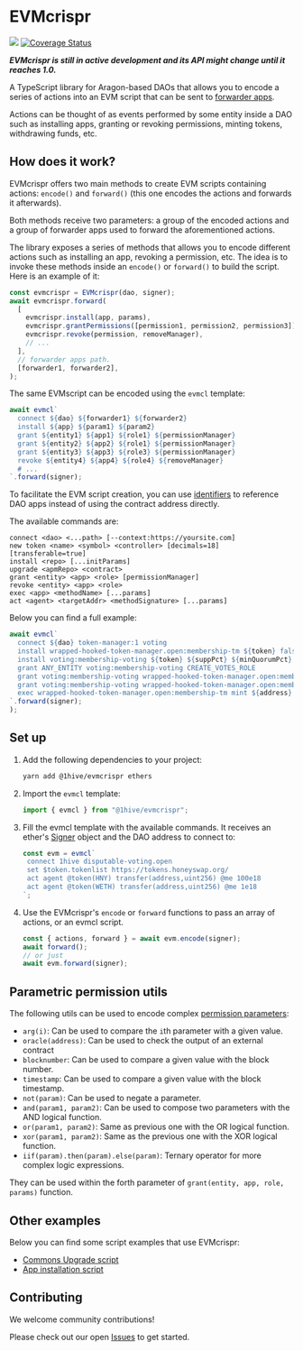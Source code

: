 # EVMcrispr

[![](https://img.shields.io/npm/v/@1hive/evmcrispr.svg?logo=npm)](https://www.npmjs.com/package/@1hive/evmcrispr)
[![Coverage Status](https://img.shields.io/coveralls/github/1Hive/evmcrispr?logo=coveralls&branch=master)](https://coveralls.io/github/1Hive/evmcrispr?branch=master)

**_EVMcrispr is still in active development and its API might change until it reaches 1.0._**

A TypeScript library for Aragon-based DAOs that allows you to encode a series of actions into an EVM script that can be sent to [forwarder apps](https://hack.aragon.org/docs/forwarding-intro).

Actions can be thought of as events performed by some entity inside a DAO such as installing apps, granting or revoking permissions, minting tokens, withdrawing funds, etc.

## How does it work?

EVMcrispr offers two main methods to create EVM scripts containing actions: `encode()` and `forward()` (this one encodes the actions and forwards it afterwards).

Both methods receive two parameters: a group of the encoded actions and a group of forwarder apps used to forward the aforementioned actions.

The library exposes a series of methods that allows you to encode different actions such as installing an app, revoking a permission, etc. The idea is to invoke these methods inside an `encode()` or `forward()` to build the script. Here is an example of it:

```js
const evmcrispr = EVMcrispr(dao, signer);
await evmcrispr.forward(
  [
    evmcrispr.install(app, params),
    evmcrispr.grantPermissions([permission1, permission2, permission3]),
    evmcrispr.revoke(permission, removeManager),
    // ...
  ],
  // forwarder apps path.
  [forwarder1, forwarder2],
);
```

The same EVMscript can be encoded using the `evmcl` template:

```js
await evmcl`
  connect ${dao} ${forwarder1} ${forwarder2}
  install ${app} ${param1} ${param2}
  grant ${entity1} ${app1} ${role1} ${permissionManager}
  grant ${entity2} ${app2} ${role1} ${permissionManager}
  grant ${entity3} ${app3} ${role3} ${permissionManager}
  revoke ${entity4} ${app4} ${role4} ${removeManager}
  # ...
`.forward(signer);
```

To facilitate the EVM script creation, you can use [identifiers](https://1hive.github.io/EVMcrispr/modules.html#AppIdentifier) to reference DAO apps instead of using the contract address directly.

The available commands are:

```
connect <dao> <...path> [--context:https://yoursite.com]
new token <name> <symbol> <controller> [decimals=18] [transferable=true]
install <repo> [...initParams]
upgrade <apmRepo> <contract>
grant <entity> <app> <role> [permissionManager]
revoke <entity> <app> <role>
exec <app> <methodName> [...params]
act <agent> <targetAddr> <methodSignature> [...params]
```

Below you can find a full example:

```js
await evmcl`
  connect ${dao} token-manager:1 voting
  install wrapped-hooked-token-manager.open:membership-tm ${token} false 0
  install voting:membership-voting ${token} ${suppPct} ${minQuorumPct} ${voteTime}
  grant ANY_ENTITY voting:membership-voting CREATE_VOTES_ROLE
  grant voting:membership-voting wrapped-hooked-token-manager.open:membership-tm MINT_ROLE
  grant voting:membership-voting wrapped-hooked-token-manager.open:membership-tm BURN_ROLE
  exec wrapped-hooked-token-manager.open:membership-tm mint ${address} 2e18
`.forward(signer);
);
```

## Set up

1. Add the following dependencies to your project:

   ```sh
   yarn add @1hive/evmcrispr ethers
   ```

2. Import the `evmcl` template:

   ```js
   import { evmcl } from "@1hive/evmcrispr";
   ```

3. Fill the evmcl template with the available commands. It receives an ether's [Signer](https://docs.ethers.io/v5/single-page/#/v5/api/signer/-%23-signers) object and the DAO address to connect to:

   ```js
   const evm = evmcl`
    connect 1hive disputable-voting.open
    set $token.tokenlist https://tokens.honeyswap.org/
    act agent @token(HNY) transfer(address,uint256) @me 100e18
    act agent @token(WETH) transfer(address,uint256) @me 1e18
   `;
   ```

4. Use the EVMcrispr's `encode` or `forward` functions to pass an array of actions, or an evmcl script.

   ```js
   const { actions, forward } = await evm.encode(signer);
   await forward();
   // or just
   await evm.forward(signer);
   ```

## Parametric permission utils

The following utils can be used to encode complex [permission parameters](https://hack.aragon.org/docs/aragonos-ref#parameter-interpretation):

- `arg(i)`: Can be used to compare the `i`th parameter with a given value.
- `oracle(address)`: Can be used to check the output of an external contract
- `blocknumber`: Can be used to compare a given value with the block number.
- `timestamp`: Can be used to compare a given value with the block timestamp.
- `not(param)`: Can be used to negate a parameter.
- `and(param1, param2)`: Can be used to compose two parameters with the AND logical function.
- `or(param1, param2)`: Same as previous one with the OR logical function.
- `xor(param1, param2)`: Same as the previous one with the XOR logical function.
- `iif(param).then(param).else(param)`: Ternary operator for more complex logic expressions.

They can be used within the forth parameter of `grant(entity, app, role, params)` function.

## Other examples

Below you can find some script examples that use EVMcrispr:

- [Commons Upgrade script](https://github.com/CommonsSwarm/commons-upgrade)
- [App installation script](https://gist.github.com/PJColombo/4d4536b87fbae6beece427f0d7de8bb9)

## Contributing

We welcome community contributions!

Please check out our open [Issues](https://github.com/EVMcrispr/evmcrispr/issues) to get started.
